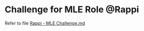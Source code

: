 # Challenge for MLE Role @Rappi

Refer to file [Rappi - MLE Challenge.md](Rappi%20-%20MLE%20Challenge.md)
